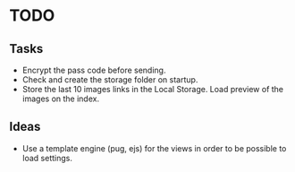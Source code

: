 # TODO

## Tasks

 - Encrypt the pass code before sending.
 - Check and create the storage folder on startup.
 - Store the last 10 images links in the Local Storage. Load preview of the images on the index.

## Ideas
 - Use a template engine (pug, ejs) for the views in order to be possible to load settings.
